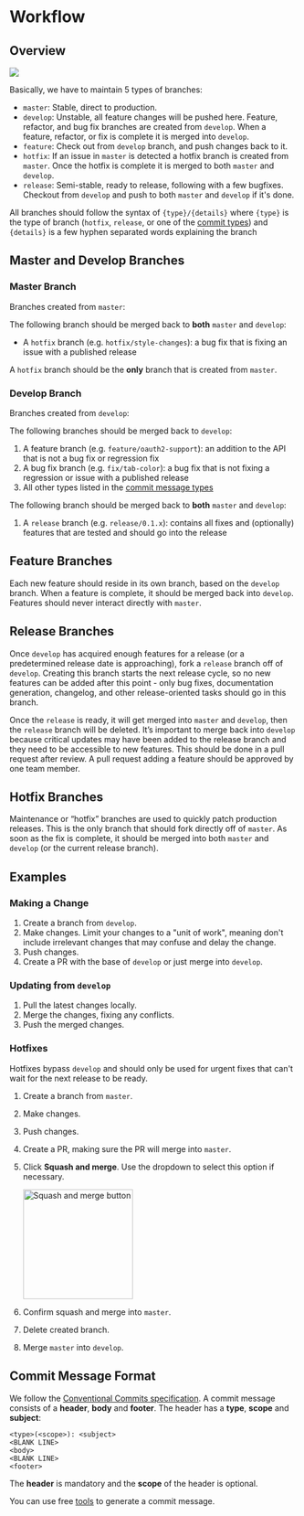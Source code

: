 # Workflow

## Overview

![](https://user-images.githubusercontent.com/7302777/76073858-fea83a80-5fa2-11ea-8661-ce6bf2176456.png)

Basically, we have to maintain 5 types of branches:

- `master`: Stable, direct to production.
- `develop`: Unstable, all feature changes will be pushed here. Feature, refactor, and bug fix branches are created from `develop`. When a feature, refactor, or fix is complete it is merged into `develop`.
- `feature`: Check out from `develop` branch, and push changes back to it.
- `hotfix`:  If an issue in `master` is detected a hotfix branch is created from `master`. Once the hotfix is complete it is merged to both `master` and `develop`.
- `release`: Semi-stable, ready to release, following with a few bugfixes. Checkout from `develop` and push to both `master` and `develop` if it's done.

All branches should follow the syntax of `{type}/{details}` where `{type}` is the type of branch (`hotfix`, `release`, or one of the [commit types](#commit-message-format)) and `{details}` is a few hyphen separated words explaining the branch

## Master and Develop Branches

### Master Branch

Branches created from `master`:

The following branch should be merged back to **both** `master` and `develop`:

- A `hotfix` branch (e.g. `hotfix/style-changes`): a bug fix that is fixing an issue with a published release

A `hotfix` branch should be the **only** branch that is created from `master`.

### Develop Branch

Branches created from `develop`:

The following branches should be merged back to `develop`:

1. A feature branch (e.g. `feature/oauth2-support`): an addition to the API that is not a bug fix or regression fix
1. A bug fix branch (e.g. `fix/tab-color`): a bug fix that is not fixing a regression or issue with a published release
1. All other types listed in the [commit message types](#commit-message-format)

The following branch should be merged back to **both** `master` and `develop`:

1. A `release` branch (e.g. `release/0.1.x`): contains all fixes and (optionally) features that are tested and should go into the release


## Feature Branches

Each new feature should reside in its own branch, based on the `develop` branch. When a feature is complete, it should be merged back into `develop`. Features should never interact directly with `master`.


## Release Branches

Once `develop` has acquired enough features for a release (or a predetermined release date is approaching), fork a `release` branch off of `develop`. Creating this branch starts the next release cycle, so no new features can be added after this point - only bug fixes, documentation generation, changelog, and other release-oriented tasks should go in this branch.

Once the `release` is ready, it will get merged into `master` and `develop`, then the `release` branch will be deleted. It’s important to merge back into `develop` because critical updates may have been added to the release branch and they need to be accessible to new features. This should be done in a pull request after review. A pull request adding a feature should be approved by one team member.

## Hotfix Branches

Maintenance or “hotfix” branches are used to quickly patch production releases. This is the only branch that should fork directly off of `master`. As soon as the fix is complete, it should be merged into both `master` and `develop` (or the current release branch).

## Examples

### Making a Change

1. Create a branch from `develop`.
1. Make changes. Limit your changes to a "unit of work", meaning don't include irrelevant changes that may confuse and delay the change.
1. Push changes.
1. Create a PR with the base of `develop` or just merge into `develop`.


### Updating from `develop`

1. Pull the latest changes locally.
1. Merge the changes, fixing any conflicts.
1. Push the merged changes.


### Hotfixes

Hotfixes bypass `develop` and should only be used for urgent fixes that can't wait for the next release to be ready.

1. Create a branch from `master`.
1. Make changes.
1. Push changes.
1. Create a PR, making sure the PR will merge into `master`.
1. Click **Squash and merge**. Use the dropdown to select this option if necessary.

    <img width="192" alt="Squash and merge button" src="https://user-images.githubusercontent.com/236501/47031620-da418900-d135-11e8-91ff-e84f2478b2b3.png">


1. Confirm squash and merge into `master`.
1. Delete created branch.
1. Merge `master` into `develop`.

## Commit Message Format

We follow the [Conventional Commits specification](https://www.conventionalcommits.org/). A commit message consists of a **header**, **body** and **footer**.  The header has a **type**, **scope** and **subject**:

```
<type>(<scope>): <subject>
<BLANK LINE>
<body>
<BLANK LINE>
<footer>
```

The **header** is mandatory and the **scope** of the header is optional.

You can use free [tools](https://www.npmjs.com/package/commitizen) to generate a commit message.

